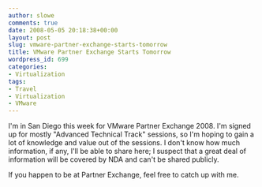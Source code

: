 ```yaml
---
author: slowe
comments: true
date: 2008-05-05 20:18:38+00:00
layout: post
slug: vmware-partner-exchange-starts-tomorrow
title: VMware Partner Exchange Starts Tomorrow
wordpress_id: 699
categories:
- Virtualization
tags:
- Travel
- Virtualization
- VMware
---
```


I'm in San Diego this week for VMware Partner Exchange 2008. I'm signed up for mostly "Advanced Technical Track" sessions, so I'm hoping to gain a lot of knowledge and value out of the sessions. I don't know how much information, if any, I'll be able to share here; I suspect that a great deal of information will be covered by NDA and can't be shared publicly.

If you happen to be at Partner Exchange, feel free to catch up with me.
